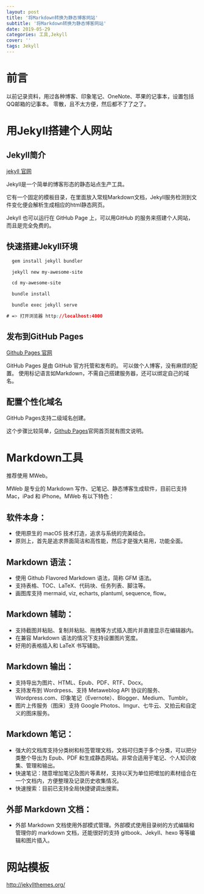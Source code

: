 ```yaml
---
layout: post
title: '将Markdown转换为静态博客网站'
subtitle: '将Markdown转换为静态博客网站'
date: 2019-05-29
categories: 工具,Jekyll
cover: ''
tags: Jekyll
---
```


# 前言

以前记录资料，用过各种博客、印象笔记、OneNote、苹果的记事本，设置包括QQ邮箱的记事本。
零散，且不太方便，然后都不了了之了。

# 用Jekyll搭建个人网站

## Jekyll简介

 <a href='http://jekyllcn.com/' target='_blank'>jekyll 官网</a>


Jekyll是一个简单的博客形态的静态站点生产工具。

它有一个固定的模板目录，在里面放入常规Markdown文档，Jekyll服务检测到文件变化便会解析生成相应的html静态网页。

Jekyll 也可以运行在 GitHub Page 上，可以用GitHub 的服务来搭建个人网站，而且是完全免费的。

## 快速搭建Jekyll环境


```css
  gem install jekyll bundler

  jekyll new my-awesome-site

  cd my-awesome-site

  bundle install

  bundle exec jekyll serve

# => 打开浏览器 http://localhost:4000
```



## 发布到GitHub Pages

[Github Pages 官网](https://link.jianshu.com/?t=https://pages.github.com/)

GitHub Pages 是由 GitHub 官方托管和发布的。
可以做个人博客，没有麻烦的配置。
使用标记语言如Markdown，不需自己搭建服务器，还可以绑定自己的域名。
 
## 配置个性化域名

GitHub Pages支持二级域名创建。

这个步骤比较简单，[Github Pages](https://link.jianshu.com/?t=https://pages.github.com/)官网首页就有图文说明。

# Markdown工具

推荐使用 MWeb。

MWeb 是专业的 Markdown 写作、记笔记、静态博客生成软件，目前已支持 Mac，iPad 和 iPhone。MWeb 有以下特色：

## 软件本身：

* 使用原生的 macOS 技术打造，追求与系统的完美结合。
* 原则上，首先是追求界面简洁和高性能，然后才是强大易用，功能全面。

## Markdown 语法：

* 使用 Github Flavored Markdown 语法，简称 GFM 语法。
* 支持表格、TOC、LaTeX、代码块、任务列表、脚注等。
* 画图库支持 mermaid, viz, echarts, plantuml, sequence, flow。

## Markdown 辅助：

* 支持截图并粘贴、复制并粘贴、拖拽等方式插入图片并直接显示在编辑器内。
* 在兼容 Markdown 语法的情况下支持设置图片宽度。
* 好用的表格插入和 LaTeX 书写辅助。

## Markdown 输出：

* 支持导出为图片、HTML、Epub、PDF、RTF、Docx。
* 支持发布到 Wordrpess、支持 Metaweblog API 协议的服务、Wordpress.com、印象笔记（Evernote）、Blogger、Medium、Tumblr。
* 图片上传服务（图床）支持 Google Photos、Imgur、七牛云、又拍云和自定义的图床服务。

## Markdown 笔记：

* 强大的文档库支持分类树和标签管理文档，文档可归类于多个分类，可以把分类整个导出为 Epub、PDF 和生成静态网站。非常合适用于笔记、个人知识收集、管理和输出。
* 快速笔记：随意增加笔记及图片等素材，支持以天为单位把增加的素材组合在一个文档内，方便整理及记录历史收集情况。
* 快速搜索：目前已支持全局快捷键调出搜索。

## 外部 Markdown 文档：

* 外部 Markdown 文档使用外部模式管理。外部模式使用目录树的方式编辑和管理你的 markdown 文档，还能很好的支持 gitbook、JekyII、hexo 等等编辑和图片插入。

# 网站模板

<a href='http://jekyllthemes.org/' target='_blank'>http://jekyllthemes.org/</a>